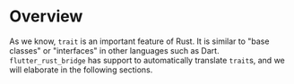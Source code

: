 # Overview

As we know, `trait` is an important feature of Rust.
It is similar to "base classes" or "interfaces" in other languages such as Dart.
`flutter_rust_bridge` has support to automatically translate `trait`s, and we will elaborate in the following sections.
